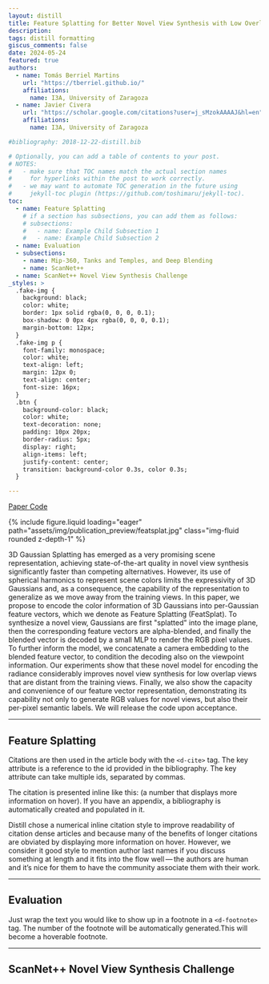 ```yaml
---
layout: distill
title: Feature Splatting for Better Novel View Synthesis with Low Overlap
description: 
tags: distill formatting
giscus_comments: false
date: 2024-05-24
featured: true
authors:
  - name: Tomás Berriel Martins
    url: "https://tberriel.github.io/"
    affiliations:
      name: I3A, University of Zaragoza
  - name: Javier Civera
    url: "https://scholar.google.com/citations?user=j_sMzokAAAAJ&hl=en"
    affiliations:
      name: I3A, University of Zaragoza

#bibliography: 2018-12-22-distill.bib

# Optionally, you can add a table of contents to your post.
# NOTES:
#   - make sure that TOC names match the actual section names
#     for hyperlinks within the post to work correctly.
#   - we may want to automate TOC generation in the future using
#     jekyll-toc plugin (https://github.com/toshimaru/jekyll-toc).
toc:
  - name: Feature Splatting
    # if a section has subsections, you can add them as follows:
    # subsections:
    #   - name: Example Child Subsection 1
    #   - name: Example Child Subsection 2
  - name: Evaluation
  - subsections:
    - name: Mip-360, Tanks and Temples, and Deep Blending
    - name: ScanNet++
  - name: ScanNet++ Novel View Synthesis Challenge
_styles: >
  .fake-img {
    background: black;
    color: white;
    border: 1px solid rgba(0, 0, 0, 0.1);
    box-shadow: 0 0px 4px rgba(0, 0, 0, 0.1);
    margin-bottom: 12px;
  }
  .fake-img p {
    font-family: monospace;
    color: white;
    text-align: left;
    margin: 12px 0;
    text-align: center;
    font-size: 16px;
  }
  .btn {
    background-color: black;
    color: white;
    text-decoration: none;
    padding: 10px 20px;
    border-radius: 5px;
    display: right;
    align-items: left;
    justify-content: center;
    transition: background-color 0.3s, color 0.3s;
  }

---
```


<a href="https://arxiv.org/abs/2405.15518" class="btn l-gutter" target="_blank" rel="noopener noreferrer">Paper <i class="ai ai-arxiv"></i></a>
<a href="https://github.com/tberriel/" class="btn l-gutter" target="_blank" rel="noopener noreferrer">Code <i class="fab fa-github"></i></a>

<div class="row mt-3">
    <div class="col-sm mt-3 mt-md-0">
        {% include figure.liquid loading="eager" path="assets/img/publication_preview/featsplat.jpg" class="img-fluid rounded z-depth-1" %}
    </div>
</div>

3D Gaussian Splatting has emerged as a very promising scene representation, achieving state-of-the-art quality in novel view synthesis significantly faster than competing alternatives. 
However, its use of spherical harmonics to represent scene colors limits the expressivity of 3D Gaussians and, as a consequence, the capability of the representation to generalize as we move away from the training views. In this paper, we propose to encode the color information of 3D Gaussians into per-Gaussian feature vectors, which we denote as Feature Splatting (FeatSplat). To synthesize a novel view, Gaussians are first "splatted" into the image plane, then the corresponding feature vectors are alpha-blended, and finally the blended vector is decoded by a small MLP to render the RGB pixel values. To further inform the model, we concatenate a camera embedding to the blended feature vector, to condition the decoding also on the viewpoint information.
Our experiments show that these novel model for encoding the radiance considerably improves novel view synthesis for low overlap views that are distant from the training views. Finally, we also show the capacity and convenience of our feature vector representation, demonstrating its capability not only to generate RGB values for novel views, but also their per-pixel semantic labels. We will release the code upon acceptance.

---


## Feature Splatting


Citations are then used in the article body with the `<d-cite>` tag.
The key attribute is a reference to the id provided in the bibliography.
The key attribute can take multiple ids, separated by commas.

The citation is presented inline like this: <d-cite key="gregor2015draw"></d-cite> (a number that displays more information on hover).
If you have an appendix, a bibliography is automatically created and populated in it.

Distill chose a numerical inline citation style to improve readability of citation dense articles and because many of the benefits of longer citations are obviated by displaying more information on hover.
However, we consider it good style to mention author last names if you discuss something at length and it fits into the flow well — the authors are human and it’s nice for them to have the community associate them with their work.

---

## Evaluation

Just wrap the text you would like to show up in a footnote in a `<d-footnote>` tag.
The number of the footnote will be automatically generated.<d-footnote>This will become a hoverable footnote.</d-footnote>

---

## ScanNet++ Novel View Synthesis Challenge

